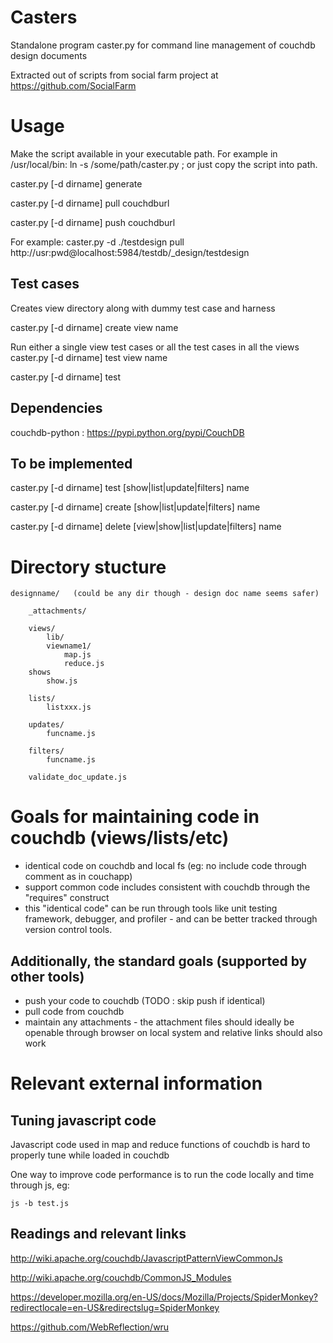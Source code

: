 # Casters


Standalone program caster.py for command line management of 
couchdb design documents 

Extracted out of scripts from social farm project at 
https://github.com/SocialFarm



# Usage 

Make the script available in your executable path.  For example
in /usr/local/bin:  ln -s /some/path/caster.py ; or just copy 
the script into path.  

caster.py [-d dirname] generate  

caster.py [-d dirname] pull couchdburl 

caster.py [-d dirname] push couchdburl 

For example: 
    caster.py -d ./testdesign pull http://usr:pwd@localhost:5984/testdb/_design/testdesign


## Test cases 

Creates view directory along with dummy test case and harness 

  caster.py [-d dirname] create view name

Run either a single view test cases or all the test cases in all the views 
  caster.py [-d dirname] test view name

  caster.py [-d dirname] test



## Dependencies 
couchdb-python : https://pypi.python.org/pypi/CouchDB


## To be implemented 
caster.py [-d dirname] test [show|list|update|filters] name

caster.py [-d dirname] create [show|list|update|filters] name

caster.py [-d dirname] delete [view|show|list|update|filters] name






# Directory stucture 

    designname/   (could be any dir though - design doc name seems safer)  

        _attachments/ 

        views/
            lib/
            viewname1/
                map.js
                reduce.js
        shows
            show.js

        lists/ 
            listxxx.js

        updates/
            funcname.js

        filters/
            funcname.js 

        validate_doc_update.js






# Goals for maintaining code in couchdb (views/lists/etc)
  - identical code on couchdb and local fs (eg: no include code through
    comment as in couchapp)
  - support common code includes consistent with couchdb through the
    "requires" construct 
  - this "identical code" can be run through tools like unit testing 
    framework,  debugger, and profiler - and can be better tracked through
    version control tools.

## Additionally, the standard goals (supported by other tools)
  - push your code to couchdb (TODO : skip push if identical) 
  - pull code from couchdb 
  - maintain any attachments - the attachment files should ideally
    be openable through browser on local system and relative 
    links should also work










# Relevant external information 

## Tuning javascript code 
Javascript code used in map and reduce functions of couchdb 
is hard to properly tune while loaded in couchdb 

One way to improve code performance is to run the code 
locally and time through js, eg: 

    js -b test.js



## Readings and relevant links

http://wiki.apache.org/couchdb/JavascriptPatternViewCommonJs

http://wiki.apache.org/couchdb/CommonJS_Modules

https://developer.mozilla.org/en-US/docs/Mozilla/Projects/SpiderMonkey?redirectlocale=en-US&redirectslug=SpiderMonkey

https://github.com/WebReflection/wru

